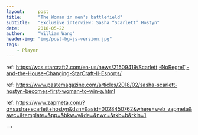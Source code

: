 ```yaml
---
layout:     post
title:      "The Woman in men's battlefield"
subtitle:   "Exclusive interview: Sasha “Scarlett” Hostyn"
date:       2018-05-22
author:     "William Wang"
header-img: "img/post-bg-js-version.jpg"
tags:
    - Player
---
```



ref: https://wcs.starcraft2.com/en-us/news/21509419/Scarlett,-NoRegreT,-and-the-House-Changing-StarCraft-II-Esports/

ref: https://www.pastemagazine.com/articles/2018/02/sasha-scarlett-hostyn-becomes-first-woman-to-win-a.html

ref: https://www.zapmeta.com/?q=sasha+scarlett+hostyn&dzn=&asid=0028450762&where=web_zapmeta&awc=&template=&pp=&bkw=y&de=&nwc=&rkb=b&rkln=1


 -->

<!-- ref: https://www.natlawreview.com/article/esports-insights-and-trends-staying-current-emerging-developments-booming-esports-0 -->
 